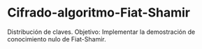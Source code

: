 Cifrado-algoritmo-Fiat-Shamir
=============================

Distribución de claves.
Objetivo:
Implementar la demostración de conocimiento nulo de Fiat-Shamir. 


